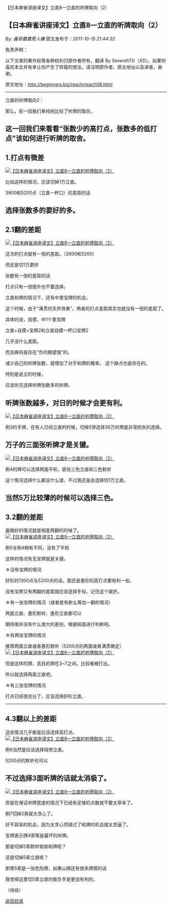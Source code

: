 【日本麻雀讲座译文】立直8—立直的听牌取向（2）
## 【日本麻雀讲座译文】立直8—立直的听牌取向（2）

By: *鑫哥蠢蠢惹人嫌* 原文发布于：*2011-10-15 21:44:32*

免责声明：

以下文章的著作权等各种权利归原作者所有，翻译 By
SeventhTG（XD）。如果你喜欢本文并有幸让你产生了转载的想法，请注明原作者、原文地址以及译者，谢谢。

原文地址：http://beginners.biz/reach/reach08.html

------------------------------------------------------------------------------------

立直的听牌取向2：

那么，前一回我们单纯地比较了听牌的取向，

这一回我们来看看“张数少的高打点，张数多的低打点”该如何进行听牌的取舍。
------------------------------------------------------------------------------------
1.打点有微差
------------------------------------------------------------------------------------
[![【日本麻雀讲座译文】立直8&mdash;立直的听牌取向（2）](http://s7.sinaimg.cn/middle/7f78b76fgaf56d606f6c6&amp;690)](http://photo.blog.sina.com.cn/showpic.html#blogid=7f78b76f0100yc4d&url=http://s7.sinaimg.cn/orignal/7f78b76fgaf56d606f6c6)

比如这样的情况，应该切掉1万立直。

3900和5200点（立直一杯口）的差距的话

选择张数多的要好的多。
------------------------------------------------------------------------------------
2.1翻的差距
------------------------------------------------------------------------------------
[![【日本麻雀讲座译文】立直8&mdash;立直的听牌取向（2）](http://s8.sinaimg.cn/middle/7f78b76fg77ef165c24f7&amp;690)](http://photo.blog.sina.com.cn/showpic.html#blogid=7f78b76f0100yc4d&url=http://s8.sinaimg.cn/orignal/7f78b76fg77ef165c24f7)

这次的打点就有一倍的差距。（2600和5200）

但还是切1万更好

张数有一倍的差距的话

打点只有一倍提升也不要选择。

立直和牌的情况下，还有中里宝牌的机会。

这个时候，由于“满贯的天井效果”，两者的打点差距其实也就没有一倍的差距了。

具体的说，自摸，中1个里宝牌

立直+自摸+宝牌2和立直自摸一杯口宝牌2

几乎没什么差距。

而且麻将是存在“负的期望值”的。

减少自己的听牌张数，就增加了对手和牌的概率。
这个缺点也是存在的。

特别是追立的时候，

应该优先选择听牌张数多的听牌，

听牌张数越多，对日的时候才会更有利。
------------------------------------------------------------------------------------
[![【日本麻雀讲座译文】立直8&mdash;立直的听牌取向（2）](http://s10.sinaimg.cn/middle/7f78b76fgaf570f370209&amp;690)](http://photo.blog.sina.com.cn/showpic.html#blogid=7f78b76f0100yc4d&url=http://s10.sinaimg.cn/orignal/7f78b76fgaf570f370209)

例3的手牌，在有人已经立直的时候，切掉5饼选择36万听牌是非常损失的选择。

万子的三面张听牌才是关键。
------------------------------------------------------------------------------------
[![【日本麻雀讲座译文】立直8&mdash;立直的听牌取向（2）](http://s9.sinaimg.cn/middle/7f78b76fgaf571c0555b8&amp;690)](http://photo.blog.sina.com.cn/showpic.html#blogid=7f78b76f0100yc4d&url=http://s9.sinaimg.cn/orignal/7f78b76fgaf571c0555b8)

例4的牌可以选择两面平和，嵌张三色立直和三色默听

这个情况选择什么都没什么错，不过我还是会选择切1万立直。

当然5万比较薄的时候可以选择三色。
------------------------------------------------------------------------------------
3.2翻的差距
------------------------------------------------------------------------------------

最微妙的情况就是相差两翻的时候了。
[![【日本麻雀讲座译文】立直8&mdash;立直的听牌取向（2）](http://s1.sinaimg.cn/middle/7f78b76fgaf572e3e0a30&amp;690)](http://photo.blog.sina.com.cn/showpic.html#blogid=7f78b76f0100yc4d&url=http://s1.sinaimg.cn/orignal/7f78b76fgaf572e3e0a30)

例5与例4稍有不同，没有了平和

这样的情况有无宝牌就是关键。

&#9734;没有宝牌的情况

好形的1300点与5200点的话，那还是愚形的高打点要有利一些。

没有宝牌又有两翻的差距就应该选择手役。记住这个就好。

&#9734;有一张宝牌的情况（或者是有断幺等加一翻的情况）

两面立直、愚形默听、愚形立直都可以

期待值并没有什么很大的差别，根据局面进行判断吧。

&#9734;有两张宝牌的情况

推荐两面立直或者愚形默听（5200点的两面或者满贯确定）
[![【日本麻雀讲座译文】立直8&mdash;立直的听牌取向（2）](http://s14.sinaimg.cn/middle/7f78b76fgaf574ed52b1d&amp;690)](http://photo.blog.sina.com.cn/showpic.html#blogid=7f78b76f0100yc4d&url=http://s14.sinaimg.cn/orignal/7f78b76fgaf574ed52b1d)

但是这样的牌，高目的牌在3~7之间，比较难被打出。

所以就选择两面立直吧。

&#9734;有三张宝牌的情况

打点已经很充分了，应该选择好形立直。

------------------------------------------------------------------------------------
4.3翻以上的差距
------------------------------------------------------------------------------------

这些情况几乎都是应该选择高打点。
[![【日本麻雀讲座译文】立直8&mdash;立直的听牌取向（2）](http://s11.sinaimg.cn/middle/7f78b76fgaf575aa4e1da&amp;690)](http://photo.blog.sina.com.cn/showpic.html#blogid=7f78b76f0100yc4d&url=http://s11.sinaimg.cn/orignal/7f78b76fgaf575aa4e1da)

例6当然是应该选择纯带立直。

5200点的默听也可以

不过选择3面听牌的话就太消极了。
------------------------------------------------------------------------------------
[![【日本麻雀讲座译文】立直8&mdash;立直的听牌取向（2）](http://s11.sinaimg.cn/middle/7f78b76fgaf575ee4678a&amp;690)](http://photo.blog.sina.com.cn/showpic.html#blogid=7f78b76f0100yc4d&url=http://s11.sinaimg.cn/orignal/7f78b76fgaf575ee4678a)

但是在保证听牌宽度的情况下已经有足够的点数就不要太草率了。

例7切掉2索就太贪心了。

好不容易的机会，因为太贪心而错过了和牌的机会就太苦逼了。

宝牌表示牌4索等是最坏的听牌。

那是切掉5索默听偷偷和牌呢？

还是切掉5索立直呢？

即使5索是一张危险牌，如果山牌还有很多牌摸的话

我觉得这里切5索立直的胜负手是更加有利的。

（待续）

[返回目录](index.html)
